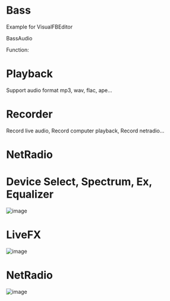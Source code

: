 # Bass
Example for VisualFBEditor

BassAudio

Function: 

# Playback 

Support audio format mp3, wav, flac, ape...

# Recorder

Record live audio, Record computer playback, Record netradio...

# NetRadio

# Device Select, Spectrum, Ex, Equalizer

![image](https://github.com/chunmingwang/Bass/assets/35757455/005e490c-2412-4a6d-8b33-4f636a61b916)

# LiveFX

![image](https://github.com/chunmingwang/VisualFBEditor/assets/35757455/8f875677-fb87-4de1-8f1b-1b3b9b22de5b)

# NetRadio

![image](https://github.com/chunmingwang/VisualFBEditor/assets/35757455/868572c3-2306-487d-acf7-f543c5ceffec)

